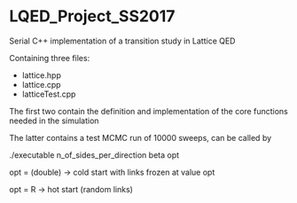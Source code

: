 # LQED_Project_SS2017
Serial C++ implementation of a transition study in Lattice QED

Containing three files:
  - lattice.hpp
  - lattice.cpp
  - latticeTest.cpp
  
The first two contain the definition and implementation of the core functions needed in the simulation

The latter contains a test MCMC run of 10000 sweeps, can be called by

./executable n_of_sides_per_direction beta opt

opt = (double) -> cold start with links frozen at value opt

opt = R -> hot start (random links)
